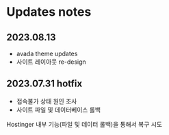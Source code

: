 # Updates notes

## 2023.08.13

* avada theme updates
* 사이트 레이아웃 re-design

## 2023.07.31 hotfix

* 접속불가 상태 원인 조사
* 사이트 파일 및 데이터베이스 롤백

Hostinger 내부 기능(파일 및 데이터 롤백)을 통해서 복구 시도

